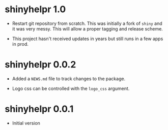 # shinyhelpr 1.0

* Restart git repository from scratch. This was initially a fork of `shiny` and it was very messy.
  This will allow a proper tagging and release scheme.
  
* This project hasn't received updates in years but still runs in a few apps in prod.
  

# shinyhelpr 0.0.2

* Added a `NEWS.md` file to track changes to the package.

* Logo css can be controlled with the `logo_css` argument.

# shinyhelpr 0.0.1

* Initial version
